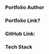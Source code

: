 ### Portfolio Author

<!-- Author's GitHub Username E.g @evavic44 -->

### Portfolio Link?

<!-- What is the relevant portfolio link? -->

### GitHub Link:

<!-- What is the github repository? -->

### Tech Stack

<!-- What are the tech stacks? (Optional) -->
